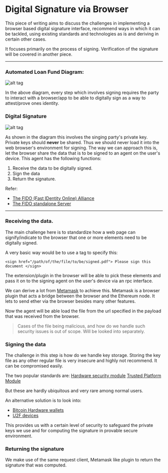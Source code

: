 # Digital Signature via Browser

This piece of writing aims to discuss the challenges in implementing a browser based digital signature interface, recommend ways in which it can be tackled, using existing standards and technologies as is and deriving in certain other cases.

It focuses primarily on the process of signing. Verification of the signature will be covered in another piece.

---

### Automated Loan Fund Diagram:
![alt tag](https://cdn.rawgit.com/akshithg/AutomatedLoanFund/master/alfa-1.png)

In the above diagram, every step which involves signing requires the party to interact with a browser/app to be able to digitally sign as a way to attest/prove ones identity.

### Digital Signature
![alt tag](https://cdn.rawgit.com/akshithg/AutomatedLoanFund/doc/browser_digital_sign/Digital_Signature_diagram.svg)

As shown in the diagram this involves the singing party's private key. Private keys should **never** be shared. Thus we should never load it into the web browser's environment for signing. The way we can approach this is, let the browser share the data that is to be signed to an agent on the user's device. This agent has the following functions:

1. Receive the data to be digitally signed.
2. Sign the data
3. Return the signature.

Refer:

- [The FIDO (Fast IDentity Online) Alliance](https://fidoalliance.org/specifications/overview/)
- [The FIDO standalone Server](https://developers.yubico.com/U2F/Standalone_servers/)

---

### Receiving the data.
The main challenge here is to standardize how a web page can signify/indicate to the browser that one or more elements need to be digitally signed.

A very basic way would be to use a tag to specify this:
```
<sign href="/path/of/the/file/to/be/signed.pdf"> Please sign this document </sign>
```
The extension/plugin in the browser will be able to pick these elements and pass it on to the signing agent on the user's device via an rpc interface.

We can derive a lot from [Metamask](https://metamask.io/) to achieve this.
Metamask is a browser plugin that acts a bridge between the browser and the Ethereum node. It lets to send ether via the browser besides many other features.

Now the agent will be able load the file from the url specified in the payload that was received from the browser.

> Cases of the file being malicious, and how do we handle such security issues is out of scope. Will be looked into separately.

### Signing the data
The challenge in this step is how do we handle key storage.
Storing the key file as any other regular file is very insecure and highly not recommend. It can be compromised easily.

The two popular standards are:
[Hardware security module](https://en.wikipedia.org/wiki/Hardware_security_module)
[Trusted Platform Module](https://en.wikipedia.org/wiki/Trusted_Platform_Module)

But these are hardly ubiquitous and very rare among normal users.

An alternative solution is to look into:
- [Bitcoin Hardware wallets](https://en.bitcoin.it/wiki/Hardware_wallet)
- [U2F devices](https://www.yubico.com/about/background/fido/)

This provides us with a certain level of security to safeguard the private keys we use and for computing the signature in provable secure environment.

### Returning the signature
We make use of the same request client, Metamask like plugin to return the signature that was computed.
